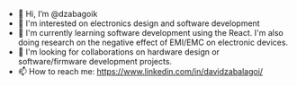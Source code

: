 - 👋 Hi, I’m @dzabagoik
- 👀 I'm interested on electronics design and software development
- 🌱 I'm currently learning software development using the React. I'm also doing research on the negative effect of EMI/EMC on electronic devices.
- 💞️ I'm looking for collaborations on hardware design or software/firmware development projects.
- 📫 How to reach me: https://www.linkedin.com/in/davidzabalagoi/ 

<!---
dzabagoik/dzabagoik is a ✨ special ✨ repository because its `README.md` (this file) appears on your GitHub profile.
You can click the Preview link to take a look at your changes.
--->
